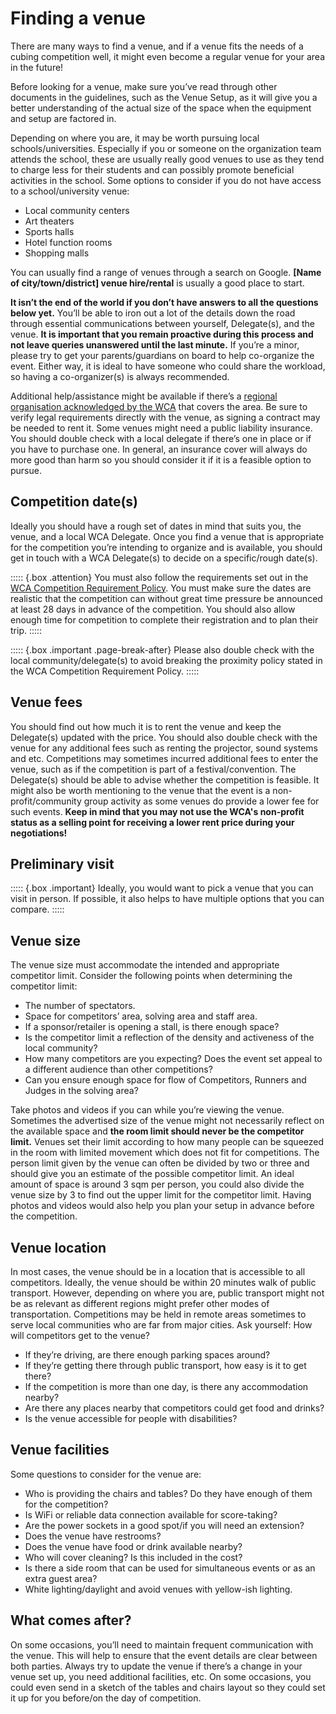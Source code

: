 # Finding a venue

There are many ways to find a venue, and if a venue fits the needs of a cubing competition well, it might even become a regular venue for your area in the future!

Before looking for a venue, make sure you’ve read through other documents in the guidelines, such as the Venue Setup, as it will give you a better understanding of the actual size of the space when the equipment and setup are factored in.

Depending on where you are, it may be worth pursuing local schools/universities. Especially if you or someone on the organization team attends the school, these are usually really good venues to use as they tend to charge less for their students and can possibly promote beneficial activities in the school.
Some options to consider if you do not have access to a school/university venue:

-   Local community centers
-   Art theaters
-   Sports halls
-   Hotel function rooms
-   Shopping malls

You can usually find a range of venues through a search on Google. **[Name of city/town/district] venue hire/rental** is usually a good place to start.

**It isn’t the end of the world if you don’t have answers to all the questions below yet.** You’ll be able to iron out a lot of the details down the road through essential communications between yourself, Delegate(s), and the venue. **It is important that you remain proactive during this process and not leave queries unanswered until the last minute.** If you’re a minor, please try to get your parents/guardians on board to help co-organize the event. Either way, it is ideal to have someone who could share the workload, so having a co-organizer(s) is always recommended.

Additional help/assistance might be available if there’s a [regional organisation acknowledged by the WCA](https://www.worldcubeassociation.org/organizations) that covers the area. Be sure to verify legal requirements directly with the venue, as signing a contract may be needed to rent it. Some venues might need a public liability insurance. You should double check with a local delegate if there’s one in place or if you have to purchase one. In general, an insurance cover will always do more good than harm so you should consider it if it is a feasible option to pursue.

## Competition date(s)

Ideally you should have a rough set of dates in mind that suits you, the venue, and a local WCA Delegate. Once you find a venue that is appropriate for the competition you’re intending to organize and is available, you should get in touch with a WCA Delegate(s) to decide on a specific/rough date(s).

::::: {.box .attention}
You must also follow the requirements set out in the [WCA Competition Requirement Policy](https://www.worldcubeassociation.org/documents/policies/external/Competition%20Requirements.pdf). You must make sure the dates are realistic that the competition can without great time pressure be announced at least 28 days in advance of the competition. You should also allow enough time for competition to complete their registration and to plan their trip.
:::::

::::: {.box .important .page-break-after}
Please also double check with the local community/delegate(s) to avoid breaking the proximity policy stated in the WCA Competition Requirement Policy.
:::::

## Venue fees

You should find out how much it is to rent the venue and keep the Delegate(s) updated with the price. You should also double check with the venue for any additional fees such as renting the projector, sound systems and etc. Competitions may sometimes incurred additional fees to enter the venue, such as if the competition is part of a festival/convention. The Delegate(s) should be able to advise whether the competition is feasible. It might also be worth mentioning to the venue that the event is a non-profit/community group activity as some venues do provide a lower fee for such events. **Keep in mind that you may not use the WCA's non-profit status as a selling point for receiving a lower rent price during your negotiations!**

## Preliminary visit

::::: {.box .important}
Ideally, you would want to pick a venue that you can visit in person. If possible, it also helps to have multiple options that you can compare.
:::::

## Venue size

The venue size must accommodate the intended and appropriate competitor limit.
Consider the following points when determining the competitor limit:

-   The number of spectators.
-   Space for competitors’ area, solving area and staff area.
-   If a sponsor/retailer is opening a stall, is there enough space?
-   Is the competitor limit a reflection of the density and activeness of the local community?
-   How many competitors are you expecting? Does the event set appeal to a different audience than other competitions?
-   Can you ensure enough space for flow of Competitors, Runners and Judges in the solving area?

Take photos and videos if you can while you’re viewing the venue. Sometimes the advertised size of the venue might not necessarily reflect on the available space and **the room limit should never be the competitor limit.** Venues set their limit according to how many people can be squeezed in the room with limited movement which does not fit for competitions. The person limit given by the venue can often be divided by two or three and should give you an estimate of the possible competitor limit. An ideal amount of space is around 3 sqm per person, you could also divide the venue size by 3 to find out the upper limit for the competitor limit. Having photos and videos would also help you plan your setup in advance before the competition.

## Venue location

In most cases, the venue should be in a location that is accessible to all competitors. Ideally, the venue should be within 20 minutes walk of public transport. However, depending on where you are, public transport might not be as relevant as different regions might prefer other modes of transportation. Competitions may be held in remote areas sometimes to serve local communities who are far from major cities.
Ask yourself: How will competitors get to the venue?

-   If they’re driving, are there enough parking spaces around?
-   If they’re getting there through public transport, how easy is it to get there?
-   If the competition is more than one day, is there any accommodation nearby?
-   Are there any places nearby that competitors could get food and drinks?
-   Is the venue accessible for people with disabilities?

## Venue facilities

Some questions to consider for the venue are:

-   Who is providing the chairs and tables? Do they have enough of them for the competition?
-   Is WiFi or reliable data connection available for score-taking?
-   Are the power sockets in a good spot/if you will need an extension?
-   Does the venue have restrooms?
-   Does the venue have food or drink available nearby?
-   Who will cover cleaning? Is this included in the cost?
-   Is there a side room that can be used for simultaneous events or as an extra guest area?
-   White lighting/daylight and avoid venues with yellow-ish lighting.

## What comes after?

On some occasions, you’ll need to maintain frequent communication with the venue. This will help to ensure that the event details are clear between both parties. Always try to update the venue if there’s a change in your venue set up, you need additional facilities, etc. On some occasions, you could even send in a sketch of the tables and chairs layout so they could set it up for you before/on the day of competition.
